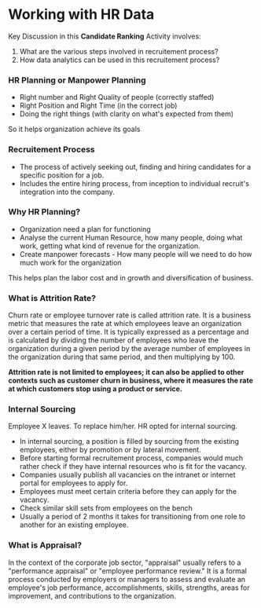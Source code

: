 # Working with HR Data

Key Discussion in this **Candidate Ranking** Activity involves:

1. What are the various steps involved in recruitement process?
2. How data analytics can be used in this recruitement process?


### HR Planning or Manpower Planning
- Right number and Right Quality of people (correctly staffed)
- Right Position and Right Time (in the correct job)
- Doing the right things (with clarity on what's expected from them)

So it helps organization achieve its goals

### Recruitement Process
-  The process of actively seeking out, finding and hiring candidates for a specific position for a job.
-  Includes the entire hiring process, from inception to individual recruit's integration into the company.

### Why HR Planning?

- Organization need a plan for functioning
- Analyse the current Human Resource, how many people, doing what work, getting what kind of revenue for the organization.
- Create manpower forecasts - How many people will we need to do how much work for the organization

This helps plan the labor cost and in growth and diversification of business.

### What is Attrition Rate?

Churn rate or employee turnover rate is called attrition rate. It is a business metric that measures the rate at which employees leave an organization over a certain period of time. 
It is typically expressed as a percentage and is calculated by dividing the number of employees who leave the organization during a given period by the average number of employees in the organization during that same period, and then multiplying by 100.

**Attrition rate is not limited to employees; it can also be applied to other contexts such as customer churn in business, where it measures the rate at which customers stop using a product or service.**

### Internal Sourcing

Employee X leaves.
To replace him/her. HR opted for internal sourcing.
-  In internal sourcing, a position is filled by sourcing from the existing employees, either by promotion or by lateral movement.
-  Before starting formal recruitement process, companies would much rather check if they have internal resources who is fit for the vacancy.
-  Companies usually publish all vacancies on the intranet or internet portal for employees to apply for.
-  Employees must meet certain criteria before they can apply for the vacancy.
-  Check similar skill sets from employees on the bench
-  Usually a period of 2 months it takes for transitioning from one role to another for an existing employee.

### What is Appraisal?

In the context of the corporate job sector, "appraisal" usually refers to a "performance appraisal" or "employee performance review." It is a formal process conducted by employers or managers to assess and evaluate an employee's job performance, accomplishments, skills, strengths, areas for improvement, and contributions to the organization.


